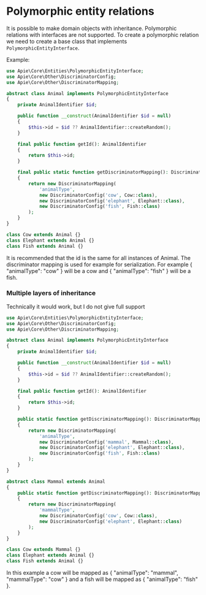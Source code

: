# Polymorphic entity relations
It is possible to make domain objects with inheritance. Polymorphic relations with interfaces are not supported. To create a polymorphic relation we need to create a base class that implements <code>PolymorphicEntityInterface</code>.

Example:
```php
use Apie\Core\Entities\PolymorphicEntityInterface;
use Apie\Core\Other\DiscriminatorConfig;
use Apie\Core\Other\DiscriminatorMapping;

abstract class Animal implements PolymorphicEntityInterface
{
    private AnimalIdentifier $id;

    public function __construct(AnimalIdentifier $id = null)
    {
        $this->id = $id ?? AnimalIdentifier::createRandom();
    }

    final public function getId(): AnimalIdentifier
    {
        return $this->id;
    }

    final public static function getDiscriminatorMapping(): DiscriminatorMapping
    {
        return new DiscriminatorMapping(
            'animalType',
            new DiscriminatorConfig('cow', Cow::class),
            new DiscriminatorConfig('elephant', Elephant::class),
            new DiscriminatorConfig('fish', Fish::class)
        );
    }
}

class Cow extends Animal {}
class Elephant extends Animal {}
class Fish extends Animal {}
```
It is recommended that the id is the same for all instances of Animal. The discriminator mapping is used for example for serialization.
For example { "animalType": "cow" } will be a cow and { "animalType": "fish" }  will be a fish.

### Multiple layers of inheritance
Technically it would work, but I do not give full support 
```php
use Apie\Core\Entities\PolymorphicEntityInterface;
use Apie\Core\Other\DiscriminatorConfig;
use Apie\Core\Other\DiscriminatorMapping;

abstract class Animal implements PolymorphicEntityInterface
{
    private AnimalIdentifier $id;

    public function __construct(AnimalIdentifier $id = null)
    {
        $this->id = $id ?? AnimalIdentifier::createRandom();
    }

    final public function getId(): AnimalIdentifier
    {
        return $this->id;
    }

    public static function getDiscriminatorMapping(): DiscriminatorMapping
    {
        return new DiscriminatorMapping(
            'animalType',
            new DiscriminatorConfig('mammal', Mammal::class),
            new DiscriminatorConfig('elephant', Elephant::class),
            new DiscriminatorConfig('fish', Fish::class)
        );
    }
}

abstract class Mammal extends Animal
{
    public static function getDiscriminatorMapping(): DiscriminatorMapping
    {
        return new DiscriminatorMapping(
            'mammalType',
            new DiscriminatorConfig('cow', Cow::class),
            new DiscriminatorConfig('elephant', Elephant::class)
        );
    }
}

class Cow extends Mammal {}
class Elephant extends Animal {}
class Fish extends Animal {}
```

In this example a cow will be mapped as { "animalType": "mammal", "mammalType": "cow" } and a fish will be mapped as { "animalType": "fish" }.
